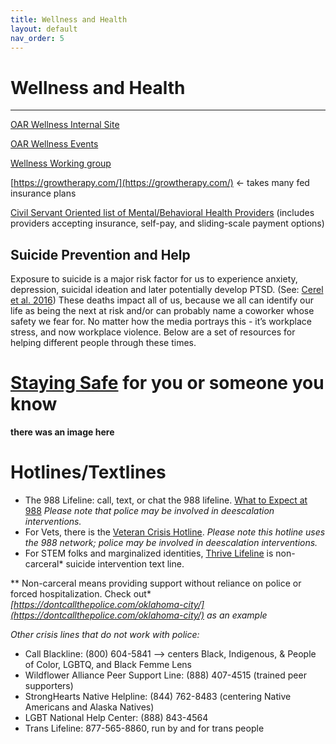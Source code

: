 ```yaml
---
title: Wellness and Health
layout: default
nav_order: 5
---
```

# Wellness and Health


---

[OAR Wellness Internal Site](https://sites.google.com/noaa.gov/oarwellness/)

[OAR Wellness Events](https://sites.google.com/noaa.gov/oarwellness/upcoming-bhw-events?authuser=1)

[Wellness Working group](https://sites.google.com/noaa.gov/oarwellness/wellness-council-workgroup?authuser=1)



[https://growtherapy.com/](https://growtherapy.com/) ← takes many fed insurance plans

[Civil Servant Oriented list of Mental/Behavioral Health Providers](https://docs.google.com/spreadsheets/d/1KVAj2jKFXDoo9GjDQHmJy5M8k1Hf9l100JQaPrDqgbI/edit?gid=0#gid=0)
(includes providers accepting insurance, self-pay, and sliding-scale payment options)

## Suicide Prevention and Help

Exposure to suicide is a major risk factor for us to experience anxiety, depression, suicidal ideation and later potentially develop PTSD. (See: [Cerel et al. 2016](https://pmc.ncbi.nlm.nih.gov/articles/PMC4716477/)) These deaths impact all of us, because we all can identify our life as being the next at risk and/or can probably name a coworker whose safety we fear for. No matter how the media portrays this - it’s workplace stress, and now workplace violence. Below are a set of resources for helping different people through these times.

# **[Staying Safe](https://stayingsafe.net/)** for you or someone you know

**there was an image here**


# Hotlines/Textlines

- The 988 Lifeline: call, text, or chat the 988 lifeline. [What to Expect at 988](https://988lifeline.org/get-help/what-to-expect/)
*Please note that police may be involved in deescalation interventions.*
- For Vets, there is the [Veteran Crisis Hotline](https://www.veteranscrisisline.net/).
*Please note this hotline uses the 988 network; police may be involved in deescalation interventions.*
- For STEM folks and marginalized identities, [Thrive Lifeline](https://thrivelifeline.org/) is non-carceral* suicide intervention text line.

** Non-carceral means providing support without reliance on police or forced hospitalization. Check out* *[https://dontcallthepolice.com/oklahoma-city/](https://dontcallthepolice.com/oklahoma-city/)* *as an example*

*Other crisis lines that do not work with police:*
- Call Blackline: (800) 604-5841 —> centers Black, Indigenous, & People of Color, LGBTQ, and Black Femme Lens
- Wildflower Alliance Peer Support Line: (888) 407-4515 (trained peer supporters)
- StrongHearts Native Helpline: (844) 762-8483 (centering Native Americans and Alaska Natives)
- LGBT National Help Center: (888) 843-4564
- Trans Lifeline: 877-565-8860, run by and for trans people